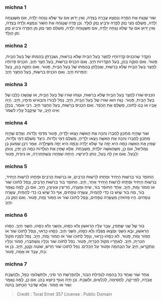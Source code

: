 
### michna 1
שׁוֹר שֶׁנָּגַח אֶת הַפָּרָה וְנִמְצָא עֻבָּרָהּ בְּצִדָּהּ, וְאֵין יָדוּעַ אִם עַד שֶׁלֹּא נְגָחָהּ יָלְדָה, אִם מִשֶּׁנְּגָחָהּ יָלְדָה, מְשַׁלֵּם חֲצִי נֶזֶק לַפָּרָה וּרְבִיעַ נֶזֶק לַוָּלָד. וְכֵן פָּרָה שֶׁנָּגְחָה אֶת הַשּׁוֹר וְנִמְצָא וְלָדָהּ בְּצִדָּהּ, וְאֵין יָדוּעַ אִם עַד שֶׁלֹּא נָגְחָה יָלְדָה, אִם מִשֶּׁנָּגְחָה יָלְדָה, מְשַׁלֵּם חֲצִי נֶזֶק מִן הַפָּרָה וּרְבִיעַ נֶזֶק מִן הַוָּלָד: 

### michna 2
הַקַּדָּר שֶׁהִכְנִיס קְדֵרוֹתָיו לַחֲצַר בַּעַל הַבַּיִת שֶׁלֹּא בִרְשׁוּת, וְשִׁבְּרָתַן בְּהֶמְתּוֹ שֶׁל בַּעַל הַבַּיִת, פָּטוּר. וְאִם הֻזְּקָה בָהֶן, בַּעַל הַקְּדֵרוֹת חַיָּב. וְאִם הִכְנִיס בִּרְשׁוּת, בַּעַל חָצֵר חַיָּב. הִכְנִיס פֵּרוֹתָיו לַחֲצַר בַּעַל הַבַּיִת שֶׁלֹּא בִרְשׁוּת, וַאֲכָלָתַן בְּהֶמְתּוֹ שֶׁל בַּעַל הַבַּיִת, פָּטוּר. וְאִם הֻזְּקָה בָהֶן, בַּעַל הַפֵּרוֹת חַיָּב. וְאִם הִכְנִיס בִּרְשׁוּת, בַּעַל הֶחָצֵר חַיָּב: 

### michna 3
הִכְנִיס שׁוֹרוֹ לַחֲצַר בַּעַל הַבַּיִת שֶׁלֹּא בִרְשׁוּת, וּנְגָחוֹ שׁוֹרוֹ שֶׁל בַּעַל הַבַּיִת, אוֹ שֶׁנְּשָׁכוֹ כַלְבּוֹ שֶׁל בַּעַל הַבַּיִת, פָּטוּר. נָגַח הוּא שׁוֹרוֹ שֶׁל בַּעַל הַבַּיִת, חַיָּב. נָפַל לְבוֹרוֹ וְהִבְאִישׁ מֵימָיו, חַיָּב. הָיָה אָבִיו אוֹ בְנוֹ לְתוֹכוֹ, מְשַׁלֵּם אֶת הַכֹּפֶר. וְאִם הִכְנִיס בִּרְשׁוּת, בַּעַל הֶחָצֵר חַיָּב. רַבִּי אוֹמֵר, בְּכֻלָּן אֵינוֹ חַיָּב, עַד שֶׁיְּקַבֵּל עָלָיו לִשְׁמֹר: 

### michna 4
שׁוֹר שֶׁהָיָה מִתְכַּוֵּן לַחֲבֵרוֹ וְהִכָּה אֶת הָאִשָּׁה וְיָצְאוּ יְלָדֶיהָ, פָּטוּר מִדְּמֵי וְלָדוֹת. וְאָדָם שֶׁהָיָה מִתְכַּוֵּן לַחֲבֵרוֹ וְהִכָּה אֶת הָאִשָּׁה וְיָצְאוּ יְלָדֶיהָ, מְשַׁלֵּם דְּמֵי וְלָדוֹת. כֵּיצַד מְשַׁלֵּם דְּמֵי וְלָדוֹת, שָׁמִין אֶת הָאִשָּׁה כַּמָּה הִיא יָפָה עַד שֶׁלֹּא יָלְדָה וְכַמָּה הִיא יָפָה מִשֶּׁיָּלָדָה. אָמַר רַבָּן שִׁמְעוֹן בֶּן גַּמְלִיאֵל, אִם כֵּן, מִשֶּׁהָאִשָּׁה יוֹלֶדֶת, מַשְׁבַּחַת. אֶלָּא שָׁמִין אֶת הַוְּלָדוֹת כַּמָּה הֵן יָפִין, וְנוֹתֵן לַבַּעַל. וְאִם אֵין לָהּ בַּעַל, נוֹתֵן לְיוֹרְשָׁיו. הָיְתָה שִׁפְחָה וְנִשְׁתַּחְרְרָה, אוֹ גִיּוֹרֶת, פָּטוּר: 

### michna 5
הַחוֹפֵר בּוֹר בִּרְשׁוּת הַיָּחִיד וּפְתָחוֹ לִרְשׁוּת הָרַבִּים, אוֹ בִרְשׁוּת הָרַבִּים וּפְתָחוֹ לִרְשׁוּת הַיָּחִיד, בִּרְשׁוּת הַיָּחִיד וּפְתָחוֹ לִרְשׁוּת הַיָּחִיד אַחֵר, חַיָּב. הַחוֹפֵר בּוֹר בִּרְשׁוּת הָרַבִּים, וְנָפַל לְתוֹכוֹ שׁוֹר אוֹ חֲמוֹר וָמֵת, חַיָּב. אֶחָד הַחוֹפֵר בּוֹר, שִׁיחַ וּמְעָרָה, חֲרִיצִין וּנְעִיצִין, חַיָּב. אִם כֵּן, לָמָּה נֶאֱמַר בּוֹר, מַה בּוֹר שֶׁיֶּשׁ בּוֹ כְדֵי לְהָמִית, עֲשָׂרָה טְפָחִים, אַף כֹּל שֶׁיֶּשׁ בּוֹ כְדֵי לְהָמִית, עֲשָׂרָה טְפָחִים. הָיוּ פְחוּתִין מֵעֲשָׂרָה טְפָחִים, וְנָפַל לְתוֹכוֹ שׁוֹר אוֹ חֲמוֹר וָמֵת, פָּטוּר. וְאִם הֻזַּק בּוֹ, חַיָּב: 

### michna 6
בּוֹר שֶׁל שְׁנֵי שֻׁתָּפִין, עָבַר עָלָיו הָרִאשׁוֹן וְלֹא כִסָּהוּ, וְהַשֵּׁנִי וְלֹא כִסָּהוּ, הַשֵּׁנִי חַיָּב. כִּסָּהוּ הָרִאשׁוֹן, וּבָא הַשֵּׁנִי וּמְצָאוֹ מְגֻלֶּה וְלֹא כִסָּהוּ, הַשֵּׁנִי חַיָּב. כִּסָּהוּ כָרָאוּי, וְנָפַל לְתוֹכוֹ שׁוֹר אוֹ חֲמוֹר וָמֵת, פָּטוּר. לֹא כִסָּהוּ כָרָאוּי, וְנָפַל לְתוֹכוֹ שׁוֹר אוֹ חֲמוֹר וָמֵת, חַיָּב. נָפַל לְפָנָיו מִקּוֹל הַכְּרִיָּה, חַיָּב. לְאַחֲרָיו מִקּוֹל הַכְּרִיָּה, פָּטוּר. נָפַל לְתוֹכוֹ שׁוֹר וְכֵלָיו וְנִשְׁתַּבְּרוּ, חֲמוֹר וְכֵלָיו וְנִתְקָרְעוּ, חַיָּב עַל הַבְּהֵמָה וּפָטוּר עַל הַכֵּלִים. נָפַל לְתוֹכוֹ שׁוֹר חֵרֵשׁ, שׁוֹטֶה וְקָטָן, חַיָּב. בֵּן אוֹ בַת, עֶבֶד אוֹ אָמָה, פָּטוּר: 

### michna 7
אֶחָד שׁוֹר וְאֶחָד כָּל בְּהֵמָה לִנְפִילַת הַבּוֹר, וּלְהַפְרָשַׁת הַר סִינַי, וּלְתַשְׁלוּמֵי כֶפֶל, וְלַהֲשָׁבַת אֲבֵדָה, לִפְרִיקָה, לַחֲסִימָה, לְכִלְאַיִם, וּלְשַׁבָּת. וְכֵן חַיָּה וָעוֹף כַּיּוֹצֵא בָהֶן. אִם כֵּן, לָמָּה נֶאֱמַר שׁוֹר אוֹ חֲמוֹר. אֶלָּא שֶׁדִּבֵּר הַכָּתוּב בַּהֹוֶה: 

>Credit : Torat Emet 357
>License : Public Domain 